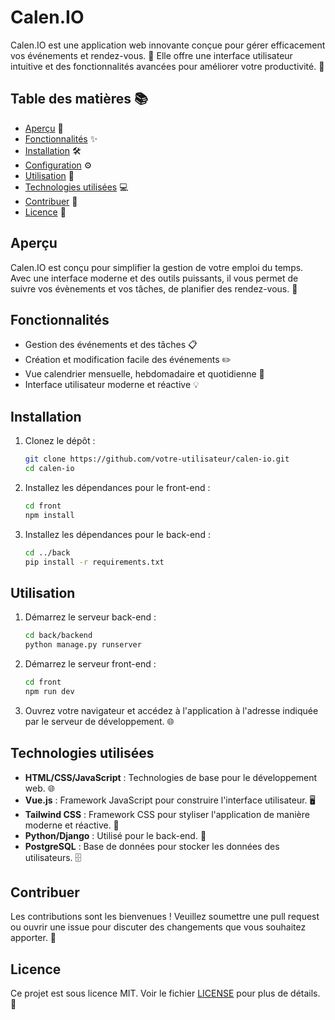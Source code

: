 # Calen.IO

Calen.IO est une application web innovante conçue pour gérer efficacement vos événements et rendez-vous. 📅 Elle offre une interface utilisateur intuitive et des fonctionnalités avancées pour améliorer votre productivité. 🚀

## Table des matières 📚

- [Aperçu](#aperçu) 👀
- [Fonctionnalités](#fonctionnalités) ✨
- [Installation](#installation) 🛠️
- [Configuration](#configuration) ⚙️
- [Utilisation](#utilisation) 📖
- [Technologies utilisées](#technologies-utilisées) 💻
- [Contribuer](#contribuer) 🤝
- [Licence](#licence) 📜

## Aperçu

Calen.IO est conçu pour simplifier la gestion de votre emploi du temps. Avec une interface moderne et des outils puissants, il vous permet de suivre vos évènements et vos tâches, de planifier des rendez-vous. 🔔

## Fonctionnalités

- Gestion des événements et des tâches 📋
- Création et modification facile des événements ✏️
- Vue calendrier mensuelle, hebdomadaire et quotidienne 📆
- Interface utilisateur moderne et réactive 💡

## Installation

1. Clonez le dépôt :

   ```bash
   git clone https://github.com/votre-utilisateur/calen-io.git
   cd calen-io
   ```

2. Installez les dépendances pour le front-end :

   ```bash
   cd front
   npm install
   ```

3. Installez les dépendances pour le back-end :
   ```bash
   cd ../back
   pip install -r requirements.txt
   ```

## Utilisation

1. Démarrez le serveur back-end :

   ```bash
   cd back/backend
   python manage.py runserver
   ```

2. Démarrez le serveur front-end :

   ```bash
   cd front
   npm run dev
   ```

3. Ouvrez votre navigateur et accédez à l'application à l'adresse indiquée par le serveur de développement. 🌐

## Technologies utilisées

- **HTML/CSS/JavaScript** : Technologies de base pour le développement web. 🌐
- **Vue.js** : Framework JavaScript pour construire l'interface utilisateur. 🖥️
- **Tailwind CSS** : Framework CSS pour styliser l'application de manière moderne et réactive. 🎨
- **Python/Django** : Utilisé pour le back-end. 🐍
- **PostgreSQL** : Base de données pour stocker les données des utilisateurs. 🗄️

## Contribuer

Les contributions sont les bienvenues ! Veuillez soumettre une pull request ou ouvrir une issue pour discuter des changements que vous souhaitez apporter. 🙌

## Licence

Ce projet est sous licence MIT. Voir le fichier [LICENSE](LICENSE) pour plus de détails. 📄
